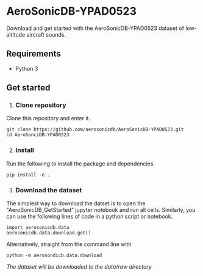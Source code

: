 # AeroSonicDB-YPAD0523
Download and get started with the AeroSonicDB-YPAD0523 dataset of low-altitude aircraft sounds.

## Requirements
- Python 3

## Get started
1. ### Clone repository
Clone this repository and enter it.
```
git clone https://github.com/aerosonicdb/AeroSonicDB-YPAD0523.git
cd AeroSonciDB-YPAD0523
```
2. ### Install
Run the following to install the package and dependencies.
```
pip install -e .

```
3. ### Download the dataset
The simplest way to download the datset is to open the "AeroSonicDB_GetStarted" jupyter notebook and run all cells. Similarly, you can use the following lines of code in a python script or notebook.
```
import aerosonicdb.data
aerosonicdb.data.download.get()
```
Alternatively, straight from the command line with
```
python -m aerosondicb.data.download
```
*The dataset will be downloaded to the data/raw directory*

